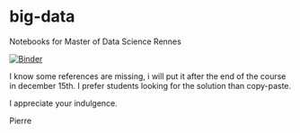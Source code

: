 # big-data
Notebooks for Master of Data Science Rennes 

[![Binder](https://mybinder.org/badge.svg)](https://mybinder.org/v2/gh/pnavaro/big-data/master)

I know some references are missing, i will put it after the end of the course in december 15th.
I prefer students looking for the solution than copy-paste. 

I appreciate your indulgence.

Pierre
